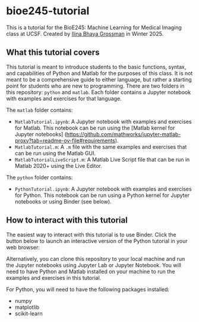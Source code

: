 # bioe245-tutorial

This is a tutorial for the BioE245: Machine Learning for Medical Imaging class at UCSF. Created by [Ilina Bhaya Grossman](https://www.ilinabhayagrossman.com) in Winter 2025.

## What this tutorial covers

This tutorial is meant to introduce students to the basic functions, syntax, and capabilities of Python and Matlab for the purposes of this class. It is not meant to be a comprehensive guide to either language, but rather a starting point for students who are new to programming. There are two folders in this repository: `python` and `matlab`. Each folder contains a Jupyter notebook with examples and exercises for that language. 

The `matlab` folder contains:
- `MatlabTutorial.ipynb`: A Jupyter notebook with examples and exercises for Matlab. This notebook can be run using the [Matlab kernel for Jupyter notebooks] (https://github.com/mathworks/jupyter-matlab-proxy?tab=readme-ov-file#requirements). 
- `MatlabTutorial.m`: A `.m` file with the same examples and exercises that can be run using the Matlab GUI.
- `MatlabTutorialLiveScript.m`: A Matlab Live Script file that can be run in Matlab 2020+ using the Live Editor. 

The `python` folder contains:
- `PythonTutorial.ipynb`: A Jupyter notebook with examples and exercises for Python. This notebook can be run using a Python kernel for Jupyter notebooks or using Binder (see below).

## How to interact with this tutorial

The easiest way to interact with this tutorial is to use Binder. Click the button below to launch an interactive version of the Python tutorial in your web browser:

Alternatively, you can clone this repository to your local machine and run the Jupyter notebooks using Jupyter Lab or Jupyter Notebook. You will need to have Python and Matlab installed on your machine to run the examples and exercises in this tutorial.

For Python, you will need to have the following packages installed:
- numpy
- matplotlib
- scikit-learn

